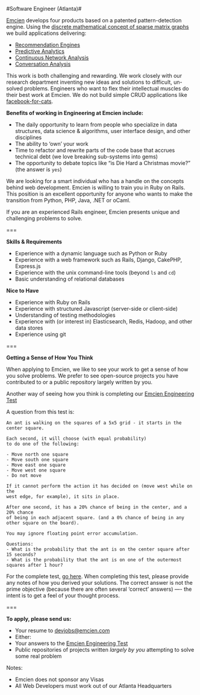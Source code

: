 #Software Engineer (Atlanta)#

[Emcien](http://emcien.com) develops four products based on a patented pattern-detection engine. Using the [discrete mathematical concept of sparse matrix graphs](http://emcien.com/technology/) we build applications delivering:
  
  * [Recommendation Engines](http://emcien.com/use-cases/recommendation-engine/) 
  * [Predictive Analytics](http://emcien.com/use-cases/predictive-analytics/)
  * [Continuous Network Analysis](http://emcien.com/use-cases/continuous-network-analysis/)
  * [Conversation Analysis](http://emcien.com/use-cases/conversation-analysis/)

This work is both challenging and rewarding. We work closely with our research department inventing new ideas and solutions to difficult, un-solved problems. Engineers who want to flex their intellectual muscles do their best work at Emcien. We do not build simple CRUD applications like [facebook-for-cats](http://catmoji.com).

**Benefits of working in Engineering at Emcien include:**

  * The daily opportunity to learn from people who specialize in data structures, data science & algorithms, user interface design, and other disciplines
  * The ability to ‘own’ your work
  * Time to refactor and rewrite parts of the code base that accrues technical debt (we love breaking sub-systems into gems)
  * The opportunity to debate topics like “is Die Hard a Christmas movie?” (the answer is `yes`)

We are looking for a smart individual who has a handle on the concepts behind web development. Emcien is willing to train you in Ruby on Rails. This position is an excellent opportunity for anyone who wants to make the transition from Python, PHP, Java, .NET or oCaml.

If you are an experienced Rails engineer, Emcien presents unique and challenging problems to solve.

===

**Skills & Requirements**
  * Experience with a dynamic language such as Python or Ruby
  * Experience with a web framework such as Rails, Django, CakePHP, Express.js
  * Experience with the unix command-line tools (beyond `ls` and `cd`)
  * Basic understanding of relational databases

**Nice to Have**
  * Experience with Ruby on Rails
  * Experience with structured Javascript (server-side or client-side)
  * Understanding of testing methodologies
  * Experience with (or interest in) Elasticsearch, Redis, Hadoop, and other data stores
  * Experience using git

===

**Getting a Sense of How You Think**

When applying to Emcien, we like to see your work to get a sense of how you solve problems. We prefer to see open-source projects you have contributed to or a public repository largely written by you.

Another way of seeing how you think is completing our [Emcien Engineering Test](https://github.com/emcien/jobs/blob/master/engineering-test.md)

A question from this test is:

```
An ant is walking on the squares of a 5x5 grid - it starts in the center square.

Each second, it will choose (with equal probability)
to do one of the following:

- Move north one square
- Move south one square
- Move east one square
- Move west one square
- Do not move

If it cannot perform the action it has decided on (move west while on the 
west edge, for example), it sits in place.

After one second, it has a 20% chance of being in the center, and a 20% chance
of being in each adjacent square. (and a 0% chance of being in any
other square on the board).

You may ignore floating point error accumulation.

Questions:
- What is the probability that the ant is on the center square after 15 seconds?
- What is the probability that the ant is on one of the outermost squares after 1 hour?
```

For the complete test, [go here](https://github.com/emcien/jobs/blob/master/engineering-test.md). When completing this test, please provide any notes of how you derived your solutions. The correct answer is not the prime objective (because there are often several ‘correct’ answers) —- the intent is to get a feel of your thought process.

===

**To apply, please send us:**
  * Your resume to devjobs@emcien.com
  * Either:
   * Your answers to the [Emcien Engineering Test](https://github.com/emcien/jobs/blob/master/engineering-test.md)
   * Public repositories of projects written _largely by you_ attempting to solve some real problem

Notes:
  * Emcien does not sponsor any Visas
  * All Web Developers must work out of our Atlanta Headquarters
